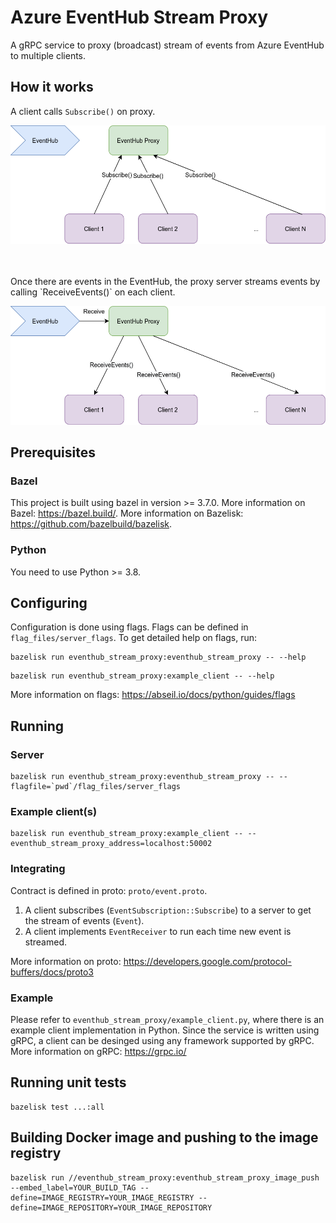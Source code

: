 # Azure EventHub Stream Proxy
A gRPC service to proxy (broadcast) stream of events from Azure EventHub to multiple clients.

## How it works

A client calls `Subscribe()` on proxy.
<br>

![](diagrams/sub.png)

<br>
<br>
Once there are events in the EventHub, the proxy server streams events by calling `ReceiveEvents()` on each client.
<br>

![](diagrams/receive.png)

## Prerequisites

### Bazel
This project is built using bazel in version >= 3.7.0.
More information on Bazel: https://bazel.build/.
More information on Bazelisk: https://github.com/bazelbuild/bazelisk.

### Python
You need to use Python >= 3.8.

## Configuring
Configuration is done using flags.
Flags can be defined in `flag_files/server_flags`. To get detailed help on flags, run:
```
bazelisk run eventhub_stream_proxy:eventhub_stream_proxy -- --help
```
```
bazelisk run eventhub_stream_proxy:example_client -- --help
```

More information on flags: https://abseil.io/docs/python/guides/flags

## Running
### Server
```
bazelisk run eventhub_stream_proxy:eventhub_stream_proxy -- --flagfile=`pwd`/flag_files/server_flags
```

### Example client(s)
```
bazelisk run eventhub_stream_proxy:example_client -- --eventhub_stream_proxy_address=localhost:50002
```

### Integrating
Contract is defined in proto: `proto/event.proto`.
1. A client subscribes (`EventSubscription::Subscribe`) to a server to get the stream of events (`Event`).
1. A client implements `EventReceiver` to run each time new event is streamed.

More information on proto: https://developers.google.com/protocol-buffers/docs/proto3

### Example
Please refer to `eventhub_stream_proxy/example_client.py`, where there is an example client implementation in Python.
Since the service is written using gRPC, a client can be desinged using any framework supported by gRPC.
More information on gRPC: https://grpc.io/

## Running unit tests
```
bazelisk test ...:all
```

## Building Docker image and pushing to the image registry
```
bazelisk run //eventhub_stream_proxy:eventhub_stream_proxy_image_push --embed_label=YOUR_BUILD_TAG --define=IMAGE_REGISTRY=YOUR_IMAGE_REGISTRY --define=IMAGE_REPOSITORY=YOUR_IMAGE_REPOSITORY
```
